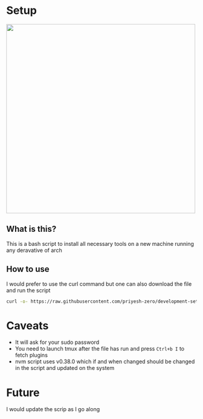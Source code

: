 # Setup

<img src="https://external-content.duckduckgo.com/iu/?u=https%3A%2F%2Fupload.wikimedia.org%2Fwikipedia%2Fcommons%2Fthumb%2F5%2F57%2FCode.svg%2F1200px-Code.svg.png&f=1&nofb=1" width="500px" />

## What is this?

This is a bash script to install all necessary tools on a new machine running any deravative of arch

## How to use

I would prefer to use the curl command but one can also download the file and run the script

```bash
curl -o- https://raw.githubusercontent.com/priyesh-zero/development-setup-script/main/init.sh | bash
```

# Caveats

- It will ask for your sudo password
- You need to launch tmux after the file has run and press `Ctrl+b I` to fetch plugins
- nvm script uses v0.38.0 which if and when changed should be changed in the script and updated on the system

# Future

I would update the scrip as I go along
